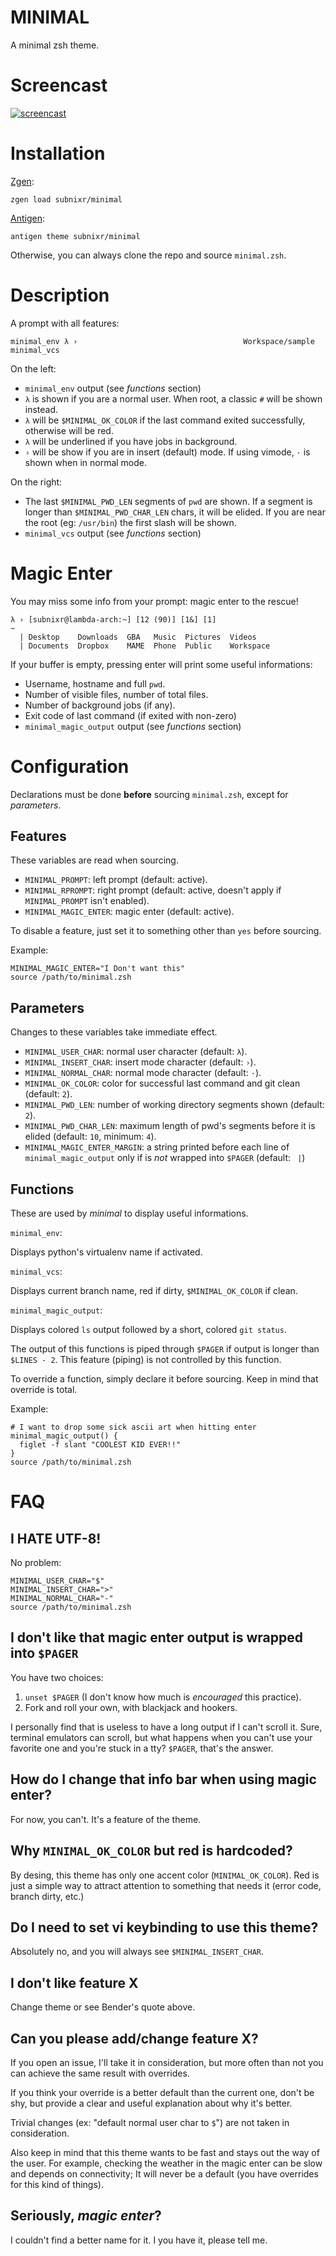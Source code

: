# MINIMAL
A minimal zsh theme.

# Screencast

[![screencast](https://asciinema.org/a/6awagm3y3ylut6vo6fauu3j4c.png)](https://asciinema.org/a/6awagm3y3ylut6vo6fauu3j4c)

# Installation
[Zgen](https://github.com/tarjoilija/zgen):
```
zgen load subnixr/minimal
```

[Antigen](https://github.com/zsh-users/antigen):
```
antigen theme subnixr/minimal
```

Otherwise, you can always clone the repo and source `minimal.zsh`.

# Description
A prompt with all features:
```
minimal_env λ ›                                     Workspace/sample minimal_vcs
```
On the left:

- `minimal_env` output (see *functions* section)
- `λ` is shown if you are a normal user. When root, a classic `#` will be shown
instead.
- `λ` will be `$MINIMAL_OK_COLOR` if the last command exited successfully, 
otherwise will be red.
- `λ` will be underlined if you have jobs in background.
- `›` will be show if you are in insert (default) mode. If using vimode, `·` 
is shown when in normal mode.

On the right:

- The last `$MINIMAL_PWD_LEN` segments of `pwd` are shown. If a segment is 
longer than `$MINIMAL_PWD_CHAR_LEN` chars, it will be elided. If you are near 
the root (eg: `/usr/bin`) the first slash will be shown.
- `minimal_vcs` output (see *functions* section)

# Magic Enter
You may miss some info from your prompt: magic enter to the rescue!
```
λ › [subnixr@lambda-arch:~] [12 (90)] [1&] [1]                                 ~
  | Desktop    Downloads  GBA   Music  Pictures  Videos
  | Documents  Dropbox    MAME  Phone  Public    Workspace
```
If your buffer is empty, pressing enter will print some useful informations:

- Username, hostname and full `pwd`.
- Number of visible files, number of total files.
- Number of background jobs (if any).
- Exit code of last command (if exited with non-zero)
- `minimal_magic_output` output (see *functions* section)

# Configuration
Declarations must be done **before** sourcing `minimal.zsh`, except for 
*parameters*.

## Features
These variables are read when sourcing.

- `MINIMAL_PROMPT`: left prompt (default: active).
- `MINIMAL_RPROMPT`: right prompt (default: active, doesn't apply if 
`MINIMAL_PROMPT` isn't enabled).
- `MINIMAL_MAGIC_ENTER`: magic enter (default: active).

To disable a feature, just set it to something other than `yes` before sourcing.

Example:
```
MINIMAL_MAGIC_ENTER="I Don't want this"
source /path/to/minimal.zsh
```

## Parameters
Changes to these variables take immediate effect.

- `MINIMAL_USER_CHAR`: normal user character (default: `λ`).
- `MINIMAL_INSERT_CHAR`: insert mode character (default: `›`).
- `MINIMAL_NORMAL_CHAR`: normal mode character (default: `·`).
- `MINIMAL_OK_COLOR`: color for successful last command and git clean 
(default: `2`).
- `MINIMAL_PWD_LEN`: number of working directory segments shown (default: `2`).
- `MINIMAL_PWD_CHAR_LEN`: maximum length of pwd's segments before it is elided
(default: `10`, minimum: `4`).
- `MINIMAL_MAGIC_ENTER_MARGIN`: a string printed before each line of 
`minimal_magic_output` only if is *not* wrapped into `$PAGER` (default: `  | `)

## Functions
These are used by *minimal* to display useful informations.

`minimal_env`: 

Displays python's virtualenv name if activated.

`minimal_vcs`:

Displays current branch name, red if dirty, `$MINIMAL_OK_COLOR` if clean.

`minimal_magic_output`:

Displays colored `ls` output followed by a short, colored `git status`.

The output of this functions is piped through `$PAGER` if output is longer 
than `$LINES - 2`. This feature (piping) is not controlled by this function.

To override a function, simply declare it before sourcing. Keep in mind that 
override is total.

Example:
```
# I want to drop some sick ascii art when hitting enter
minimal_magic_output() {
  figlet -f slant "COOLEST KID EVER!!"
}
source /path/to/minimal.zsh
```

# FAQ

## I HATE UTF-8!
No problem:
```
MINIMAL_USER_CHAR="$"
MINIMAL_INSERT_CHAR=">"
MINIMAL_NORMAL_CHAR="-"
source /path/to/minimal.zsh
```

## I don't like that magic enter output is wrapped into `$PAGER`
You have two choices:

1. `unset $PAGER` (I don't know how much is *encouraged* this practice).
2. Fork and roll your own, with blackjack and hookers.

I personally find that is useless to have a long output if I can't scroll it.
Sure, terminal emulators can scroll, but what happens when you can't use your 
favorite one and you're stuck in a tty? `$PAGER`, that's the answer.

## How do I change that info bar when using magic enter?
For now, you can't. It's a feature of the theme.

## Why `MINIMAL_OK_COLOR` but red is hardcoded?
By desing, this theme has only one accent color (`MINIMAL_OK_COLOR`).
Red is just a simple way to attract attention to something that needs it (error 
code, branch dirty, etc.)

## Do I need to set vi keybinding to use this theme?
Absolutely no, and you will always see `$MINIMAL_INSERT_CHAR`.

## I don't like feature X
Change theme or see Bender's quote above.

## Can you please add/change feature X?
If you open an issue, I'll take it in consideration, but more often than not 
you can achieve the same result with overrides.

If you think your override is a better default than the current one, don't be 
shy, but provide a clear and useful explanation about why it's better.

Trivial changes (ex: "default normal user char to `$`") are not taken in 
consideration.

Also keep in mind that this theme wants to be fast and stays out the way of the 
user. For example, checking the weather in the magic enter can be slow and 
depends on connectivity; It will never be a default (you have overrides for 
this kind of things).

## Seriously, *magic enter*?
I couldn't find a better name for it. I you have it, please tell me.
